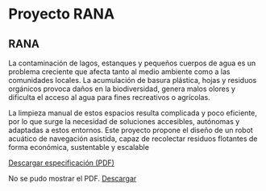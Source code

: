 # Proyecto RANA
## RANA
La contaminación de lagos, estanques y pequeños cuerpos de agua es un problema creciente que afecta tanto al medio ambiente como a las comunidades locales. La acumulación de basura plástica, hojas y residuos orgánicos provoca daños en la biodiversidad, genera malos olores y dificulta el acceso al agua para fines recreativos o agrícolas.

La limpieza manual de estos espacios resulta complicada y poco eficiente, por lo que surge la necesidad de soluciones accesibles, autónomas y adaptadas a estos entornos. Este proyecto propone el diseño de un robot acuático de navegación asistida, capaz de recolectar residuos flotantes de forma económica, sustentable y escalable

[Descargar especificación (PDF)](recursos/archivos/Prototipo.pdf)

<object data="../recursos/archivos/Prototipo.pdf" type="application/pdf" width="100%" height="600">
  <p>No se pudo mostrar el PDF. <a href="../recursos/archivos/Prototipo.pdf">Descargar</a></p>
</object>